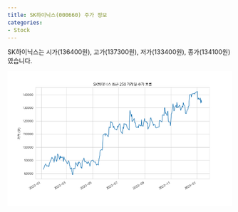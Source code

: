 ```yaml
---
title: SK하이닉스(000660) 주가 정보
categories:
- Stock
---
```


SK하이닉스는 시가(136400원), 고가(137300원), 저가(133400원), 종가(134100원)였습니다.

<!-- more -->

![000660](/assets/stock_images/000660.png)